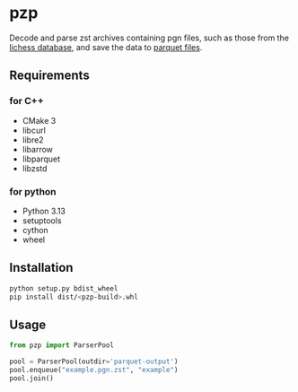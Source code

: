 # pzp
Decode and parse zst archives containing pgn files, such as those from the [lichess database](https://database.lichess.org/), and save the data to [parquet files](https://parquet.apache.org/).  

## Requirements
### for C++
- CMake 3
- libcurl
- libre2
- libarrow
- libparquet
- libzstd
### for python
- Python 3.13
- setuptools
- cython
- wheel

## Installation
```bash
python setup.py bdist_wheel
pip install dist/<pzp-build>.whl
```

## Usage
```python
from pzp import ParserPool

pool = ParserPool(outdir='parquet-output')
pool.enqueue("example.pgn.zst", "example")
pool.join()
```

